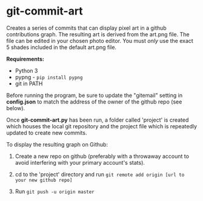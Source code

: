 # git-commit-art
Creates a series of commits that can display pixel art in a github contributions graph. The resulting art is derived from the art.png file. The file can be edited in your chosen photo editor. You must _only_ use the exact 5 shades included in the default art.png file.

**Requirements:** 
- Python 3
- pypng - `pip install pypng`
- git in PATH

Before running the program, be sure to update the "gitemail" setting in **config.json** to match the address of the owner of the github repo (see below).
 
Once **git-commit-art.py** has been run, a folder called 'project' is created which houses the local git repository and the project file which is repeatedly updated to create new commits.

To display the resulting graph on Github:
1. Create a new repo on github (preferably with a throwaway account to avoid interfering with your primary account's stats).

2. cd to the 'project' directory and run `git remote add origin [url to your new github repo]`

3. Run `git push -u origin master`
